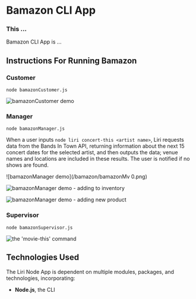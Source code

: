 # Bamazon CLI App

### This ...

Bamazon CLI App is ...

## Instructions For Running Bamazon

### Customer

`node bamazonCustomer.js`

![bamazonCustomer demo](https://media.giphy.com/media/h86dVWLuRWDb4oNO4l/giphy.gif)

### Manager

`node bamazonManager.js`

When a user inputs `node liri concert-this <artist name>`, Liri requests data from the Bands In Town API, returning information about the next 15 concert dates for the selected artist, and then outputs the data; venue names and locations are included in these results. The user is notified if no shows are found.

![bamazonManager demo](/bamazon/bamazonMv 0.png)

![bamazonManager demo - adding to inventory](https://media.giphy.com/media/LSjPV6RxN9wle7GAaB/giphy.gif)

![bamazonManager demo - adding new product](https://media.giphy.com/media/hXI8nfLoIHzpQAoaDr/giphy.gif)

### Supervisor

`node bamazonSupervisor.js`

![the 'movie-this' command](https://media.giphy.com/media/gHQCdj8i3nSHC8xWfx/giphy.gif)


## Technologies Used

The Liri Node App is dependent on multiple modules, packages, and technologies, incorporating:

* **Node.js**, the CLI
